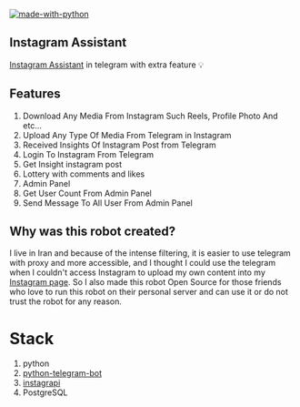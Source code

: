 [![made-with-python](https://img.shields.io/badge/Made%20with-Python-1f425f.svg)](https://www.python.org/)
## Instagram Assistant

 [Instagram Assistant](https://t.me/InstagramAssistantRobot) in telegram with extra feature 💡


## Features
1. Download Any Media From Instagram Such Reels, Profile Photo And etc...
2. Upload Any Type Of Media From Telegram in Instagram
3. Received Insights Of Instagram Post from Telegram
4. Login To Instagram From Telegram
5. Get Insight instagram post
6. Lottery with comments and likes
7. Admin Panel 
8. Get User Count From Admin Panel
9. Send Message To All User From Admin Panel

## Why was this robot created?
I live in Iran and because of the intense filtering, 
it is easier to use telegram with proxy and more 
accessible, and I thought I could use the telegram 
when I couldn't access Instagram to upload my own 
content into my [Instagram page](https://www.instagram.com/barnamenevisiinsta).
So I also made this robot Open Source for those 
friends who love to run this robot on their 
personal server and can use it or do not trust 
the robot for any reason.


# Stack
1. python
2. [python-telegram-bot](https://python-telegram-bot.org/)
3. [instagrapi](https://github.com/adw0rd/instagrapi)
4. PostgreSQL

